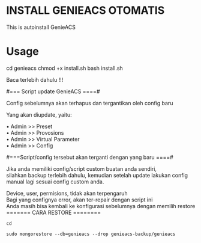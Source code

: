 # INSTALL GENIEACS OTOMATIS
This is autoinstall GenieACS 

# Usage
cd genieacs
chmod +x install.sh
bash install.sh

Baca terlebih dahulu !!!

#=== Script update GenieACS ====#

Config sebelumnya akan terhapus dan tergantikan oleh config baru

Yang akan diupdate, yaitu:

   • Admin >> Preset <br>
   • Admin >> Provosions <br>
   • Admin >> Virtual Parameter<br>
   • Admin >> Config<br>
   
#===Script/config tersebut akan terganti dengan yang baru ====#

Jika anda memiliki config/script custom buatan anda sendiri,<br> 
silahkan backup terlebih dahulu, kemudian setelah update lakukan config manual lagi sesuai config custom anda.<br>

Device, user, permisions, tidak akan terpengaruh<br>
Bagi yang confignya error, akan ter-repair dengan script ini<br>
Anda masih bisa kembali ke konfigurasi sebelumnya dengan memilih restore<br>
======= CARA RESTORE ========<br>
```
cd
```
```
sudo mongorestore --db=genieacs --drop genieacs-backup/genieacs
```


